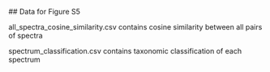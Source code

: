 ## Data for Figure S5

all_spectra_cosine_similarity.csv contains cosine similarity between all pairs of spectra

spectrum_classification.csv contains taxonomic classification of each spectrum
